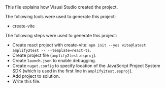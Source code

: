 This file explains how Visual Studio created the project.

The following tools were used to generate this project:
- create-vite

The following steps were used to generate this project:
- Create react project with create-vite: `npm init --yes vite@latest amplify2test -- --template=react-ts`.
- Create project file (`amplify2test.esproj`).
- Create `launch.json` to enable debugging.
- Create `nuget.config` to specify location of the JavaScript Project System SDK (which is used in the first line in `amplify2test.esproj`).
- Add project to solution.
- Write this file.
